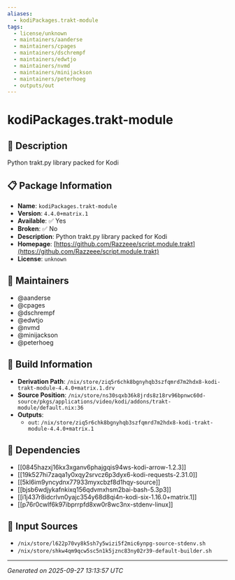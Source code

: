 ```yaml
---
aliases:
  - kodiPackages.trakt-module
tags:
  - license/unknown
  - maintainers/aanderse
  - maintainers/cpages
  - maintainers/dschrempf
  - maintainers/edwtjo
  - maintainers/nvmd
  - maintainers/minijackson
  - maintainers/peterhoeg
  - outputs/out
---
```


# kodiPackages.trakt-module

## 📝 Description

Python trakt.py library packed for Kodi

## 📋 Package Information

- **Name**: `kodiPackages.trakt-module`
- **Version**: `4.4.0+matrix.1`
- **Available**: ✅ Yes
- **Broken**: ✅ No
- **Description**: Python trakt.py library packed for Kodi
- **Homepage**: [https://github.com/Razzeee/script.module.trakt](https://github.com/Razzeee/script.module.trakt)
- **License**: `unknown`
## 👥 Maintainers

- @aanderse
- @cpages
- @dschrempf
- @edwtjo
- @nvmd
- @minijackson
- @peterhoeg


## 🔧 Build Information

- **Derivation Path**: `/nix/store/ziq5r6chk8bgnyhqb3szfqmrd7m2hdx8-kodi-trakt-module-4.4.0+matrix.1.drv`
- **Source Position**: `/nix/store/ns30sqxb36k8jrds8z18rv96bpnwc60d-source/pkgs/applications/video/kodi/addons/trakt-module/default.nix:36`
- **Outputs**:
  - `out`:  `/nix/store/ziq5r6chk8bgnyhqb3szfqmrd7m2hdx8-kodi-trakt-module-4.4.0+matrix.1`

## 🔗 Dependencies

- [[0845hazxj16kx3xganv6phajgqis94ws-kodi-arrow-1.2.3]]
- [[19k527hi7zaqa1y0xqy2srvcz6p3dyx6-kodi-requests-2.31.0]]
- [[5kl6im9yncydnx77933myxcbzf8d1hqy-source]]
- [[bjsb6wdjykafnkixq156qdvmxhsm2bai-bash-5.3p3]]
- [[i1j437r8idcrlvn0yajc354y68d8qi4n-kodi-six-1.16.0+matrix.1]]
- [[p76r0cwlf6k97ibprrpfd8xw0r8wc3nx-stdenv-linux]]

## 📁 Input Sources

- `/nix/store/l622p70vy8k5sh7y5wizi5f2mic6ynpg-source-stdenv.sh`
- `/nix/store/shkw4qm9qcw5sc5n1k5jznc83ny02r39-default-builder.sh`

---
*Generated on 2025-09-27 13:13:57 UTC*
